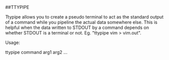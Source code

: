 ##TTYPIPE

Ttypipe allows you to create a pseudo terminal to act as the standard output of a command while you pipeline the actual data somewhere else. This is helpful when the data written to STDOUT by a command depends on whether STDOUT is a terminal or not. Eg. "ttypipe vim > vim.out".

Usage:

ttypipe command arg1 arg2 ...
